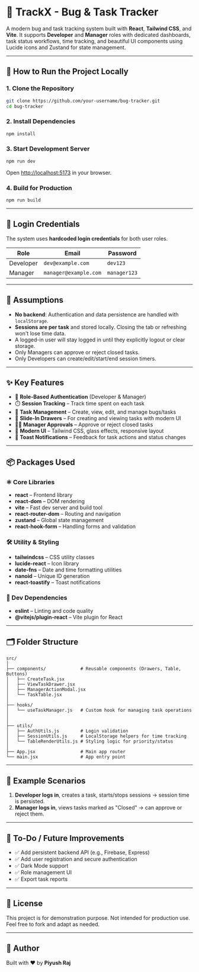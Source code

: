 # 🐞 TrackX - Bug & Task Tracker

A modern bug and task tracking system built with **React**, **Tailwind CSS**, and **Vite**. It supports **Developer** and **Manager** roles with dedicated dashboards, task status workflows, time tracking, and beautiful UI components using Lucide icons and Zustand for state management.

---

## 🚀 How to Run the Project Locally

### 1. Clone the Repository

```bash
git clone https://github.com/your-username/bug-tracker.git
cd bug-tracker
```

### 2. Install Dependencies

```bash
npm install
```

### 3. Start Development Server

```bash
npm run dev
```

Open [http://localhost:5173](http://localhost:5173) in your browser.

### 4. Build for Production

```bash
npm run build
```

---

## 🔐 Login Credentials

The system uses **hardcoded login credentials** for both user roles.

| Role     | Email                | Password   |
|----------|----------------------|------------|
| Developer | `dev@example.com`   | `dev123`   |
| Manager   | `manager@example.com` | `manager123` |

---

## 🧠 Assumptions

- **No backend**: Authentication and data persistence are handled with `localStorage`.
- **Sessions are per task** and stored locally. Closing the tab or refreshing won't lose time data.
- A logged-in user will stay logged in until they explicitly logout or clear storage.
- Only Managers can approve or reject closed tasks.
- Only Developers can create/edit/start/end session timers.

---

## ✨ Key Features

- 🔐 **Role-Based Authentication** (Developer & Manager)
- ⏱️ **Session Tracking** – Track time spent on each task
- 🧩 **Task Management** – Create, view, edit, and manage bugs/tasks
- 📂 **Slide-In Drawers** – For creating and viewing tasks with modern UI
- 👨‍💼 **Manager Approvals** – Approve or reject closed tasks
- 💅 **Modern UI** – Tailwind CSS, glass effects, responsive layout
- 🔔 **Toast Notifications** – Feedback for task actions and status changes

---

## 📦 Packages Used

### ⚛️ Core Libraries
- **react** – Frontend library
- **react-dom** – DOM rendering
- **vite** – Fast dev server and build tool
- **react-router-dom** – Routing and navigation
- **zustand** – Global state management
- **react-hook-form** – Handling forms and validation

### 🛠️ Utility & Styling
- **tailwindcss** – CSS utility classes
- **lucide-react** – Icon library
- **date-fns** – Date and time formatting utilities
- **nanoid** – Unique ID generation
- **react-toastify** – Toast notifications

### 🧹 Dev Dependencies
- **eslint** – Linting and code quality
- **@vitejs/plugin-react** – Vite plugin for React

---

## 🗂️ Folder Structure

```
src/
│
├── components/             # Reusable components (Drawers, Table, Buttons)
│   ├── CreateTask.jsx
│   ├── ViewTaskDrawer.jsx
│   ├── ManagerActionModal.jsx
│   └── TaskTable.jsx
│
├── hooks/
│   └── useTaskManager.js   # Custom hook for managing task operations
│
│
├── utils/
│   ├── AuthUtils.js        # Login validation
│   ├── SessionUtils.js     # LocalStorage helpers for time tracking
│   └── TableRenderUtils.js # Styling logic for priority/status
│
├── App.jsx                 # Main app router
└── main.jsx                # App entry point
```

---

## 🧪 Example Scenarios

1. **Developer logs in**, creates a task, starts/stops sessions → session time is persisted.
2. **Manager logs in**, views tasks marked as "Closed" → can approve or reject them.

---

## 📝 To-Do / Future Improvements

- ✅ Add persistent backend API (e.g., Firebase, Express)
- ✅ Add user registration and secure authentication
- ✅ Dark Mode support
- ✅ Role management UI
- ✅ Export task reports

---

## 📜 License

This project is for demonstration purpose. Not intended for production use. Feel free to fork and adapt as needed.

---

## 👋 Author

Built with ❤️ by **Piyush Raj**

